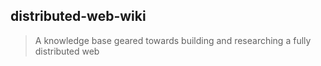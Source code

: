 ## distributed-web-wiki
> A knowledge base geared towards
> building and researching a fully distributed web
